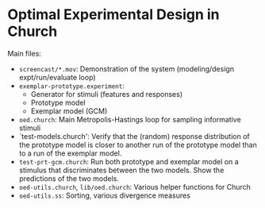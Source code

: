 # Optimal Experimental Design in Church

Main files:

- `screencast/*.mov`: Demonstration of the system (modeling/design expt/run/evaluate loop)
- `exemplar-prototype.experiment`:
  - Generator for stimuli (features and responses)
  - Prototype model
  - Exemplar model (GCM)
- `oed.church`: Main Metropolis-Hastings loop for sampling informative stimuli
- `test-models.church': Verify that the (random) response distribution of the prototype model is closer to another run of the prototype model than to a run of the exemplar model.
- `test-prt-gcm.church`: Run both prototype and exemplar model on a stimulus that discriminates between the two models. Show the predictions of the two models.
- `oed-utils.church`, `lib/oed.church`: Various helper functions for Church
- `oed-utils.ss`: Sorting, various divergence measures
